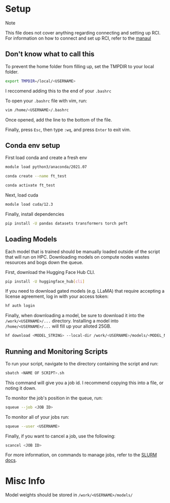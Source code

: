 # Setup

>[!NOTE]
> This file does not cover anything regarding connecting and setting up RCI.
> For information on how to connect and set up RCI, refer to the [manaul](https://docs.google.com/document/d/1S4kpOkPnQeoAcIlQKFjZHeql1IsC4dw_oFTRXOGuGLI/edit?usp=sharing)
## Don't know what to call this

To prevent the home folder from filling up, set the TMPDIR to your local folder.

```bash
export TMPDIR=/local/<USERNAME>
```

I reccomend adding this to the end of your `.bashrc`

To open your `.bashrc` file with vim, run:

```bash
vim /home/<USERNAME>/.bashrc
```

Once opened, add the line to the bottom of the file.

Finally, press `Esc`, then type `:wq`, and press `Enter` to exit vim.

## Conda env setup

First load conda and create a fresh env

```bash
module load python3/anaconda/2021.07

conda create --name ft_test

conda activate ft_test
```

Next, load cuda

```bash
module load cuda/12.3
```

Finally, install dependencies

```bash
pip install -U pandas datasets transformers torch peft
```

## Loading Models

Each model that is trained should be manually loaded outside of the script that will run on HPC. Downloading models on compute nodes wastes resources and bogs down the queue.

First, download the Hugging Face Hub CLI.

```bash
pip install -U huggingface_hub[cli]
```

If you need to download gated models (e.g. LLaMA) that require accepting a license agreement, log in with your access token:

```bash
hf auth login
```

Finally, when downloading a model, be sure to download it into the `/work/<USERNAME>/...` directory. Installing a model into `/home/<USERNAME>/...` will fill up your alloted 25GB.

```bash
hf download <MODEL_STRING> --local-dir /work/<USERNAME>/models/<MODEL_NAME>
```

## Running and Monitoring Scripts

To run your script, navigate to the directory containing the script and run:
```bash
sbatch <NAME OF SCRIPT>.sh
```

This command will give you a job id. I recommend copying this into a file, or noting it down.

To monitor the job's position in the queue, run:

```bash
squeue --job <JOB ID>
```

To monitor all of your jobs run:

```bash
squeue --user <USERNAME>
```

Finally, if you want to cancel a job, use the following:

```bash
scancel <JOB ID>
```

For more information, on commands to manage jobs, refer to the [SLURM docs](https://slurm.schedmd.com/quickstart.html#commands).

# Misc Info

Model weights should be stored in `/work/<USERNAME>/models/`